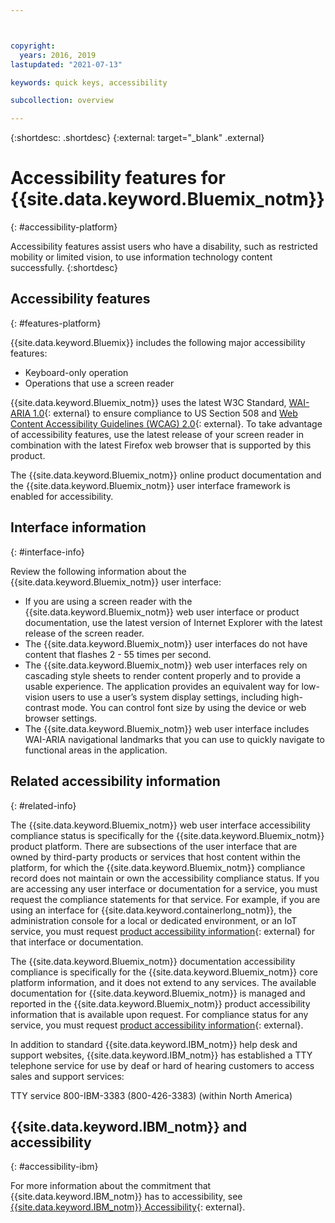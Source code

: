 ```yaml
---



copyright:
  years: 2016, 2019
lastupdated: "2021-07-13"

keywords: quick keys, accessibility

subcollection: overview

---
```


{:shortdesc: .shortdesc}
{:external: target="_blank" .external}

# Accessibility features for {{site.data.keyword.Bluemix_notm}}
{: #accessibility-platform}

Accessibility features assist users who have a disability, such as restricted mobility or limited vision, to use information technology content successfully.
{:shortdesc}

## Accessibility features
{: #features-platform}

{{site.data.keyword.Bluemix}} includes the following major accessibility features:

* Keyboard-only operation
* Operations that use a screen reader

{{site.data.keyword.Bluemix_notm}} uses the latest W3C Standard, [WAI-ARIA 1.0](http://www.w3.org/TR/wai-aria/){: external} to ensure compliance to US Section 508 and [Web Content Accessibility Guidelines (WCAG) 2.0](http://www.w3.org/TR/WCAG20/){: external}. To take advantage of accessibility features, use the latest release of your screen reader in combination with the latest Firefox web browser that is supported by this product.

The {{site.data.keyword.Bluemix_notm}} online product documentation and the {{site.data.keyword.Bluemix_notm}} user interface framework is enabled for accessibility. 


## Interface information
{: #interface-info}
 
Review the following information about the {{site.data.keyword.Bluemix_notm}} user interface:

* If you are using a screen reader with the {{site.data.keyword.Bluemix_notm}} web user interface or product documentation, use the latest version of Internet Explorer with the latest release of the screen reader. 
* The {{site.data.keyword.Bluemix_notm}} user interfaces do not have content that flashes 2 - 55 times per second.
* The {{site.data.keyword.Bluemix_notm}} web user interfaces rely on cascading style sheets to render content properly and to provide a usable experience. The application provides an equivalent way for low-vision users to use a user’s system display settings, including high-contrast mode. You can control font size by using the device or web browser settings.
* The {{site.data.keyword.Bluemix_notm}} web user interface includes WAI-ARIA navigational landmarks that you can use to quickly navigate to functional areas in the application.


## Related accessibility information
{: #related-info}

The {{site.data.keyword.Bluemix_notm}} web user interface accessibility compliance status is specifically for the {{site.data.keyword.Bluemix_notm}} product platform. There are subsections of the user interface that are owned by third-party products or services that host content within the platform, for which the {{site.data.keyword.Bluemix_notm}} compliance record does not maintain or own the accessibility compliance status. If you are accessing any user interface or documentation for a service, you must request the compliance statements for that service. For example, if you are using an interface for {{site.data.keyword.containerlong_notm}}, the administration console for a local or dedicated environment, or an IoT service, you must request [product accessibility information](https://www.ibm.com/able/product_accessibility/){: external} for that interface or documentation.

The {{site.data.keyword.Bluemix_notm}} documentation accessibility compliance is specifically for the {{site.data.keyword.Bluemix_notm}} core platform information, and it does not extend to any services. The available documentation for {{site.data.keyword.Bluemix_notm}} is managed and reported in the {{site.data.keyword.Bluemix_notm}} product accessibility information that is available upon request. For compliance status for any service, you must request [product accessibility information](https://www.ibm.com/able/product_accessibility/){: external}.

In addition to standard {{site.data.keyword.IBM_notm}} help desk and support websites, {{site.data.keyword.IBM_notm}} has established a TTY telephone service for use by deaf or hard of hearing customers to access sales and support services:

TTY service
800-IBM-3383 (800-426-3383)
(within North America)

## {{site.data.keyword.IBM_notm}} and accessibility
{: #accessibility-ibm}

For more information about the commitment that {{site.data.keyword.IBM_notm}} has to accessibility, see [{{site.data.keyword.IBM_notm}} Accessibility](http://www.ibm.com/able){: external}.
